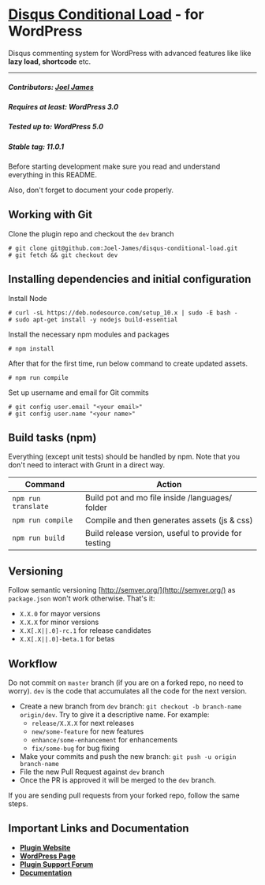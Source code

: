 # [Disqus Conditional Load](https://wordpress.org/plugins/disqus-conditional-load) - for WordPress

Disqus commenting system for WordPress with advanced features like like <strong>lazy load, shortcode</strong> etc.
<hr/>

##### Contributors: <a href="https://github.com/joel-james/">Joel James</a>
##### Requires at least: WordPress 3.0
##### Tested up to: WordPress 5.0
##### Stable tag: 11.0.1

Before starting development make sure you read and understand everything in this README.

Also, don't forget to document your code properly.

## Working with Git

Clone the plugin repo and checkout the `dev` branch

```
# git clone git@github.com:Joel-James/disqus-conditional-load.git
# git fetch && git checkout dev
```

## Installing dependencies and initial configuration

Install Node
```
# curl -sL https://deb.nodesource.com/setup_10.x | sudo -E bash -
# sudo apt-get install -y nodejs build-essential
```

Install the necessary npm modules and packages
```
# npm install
``` 

After that for the first time, run below command to create updated assets.
```
# npm run compile
``` 

Set up username and email for Git commits
```
# git config user.email "<your email>"
# git config user.name "<your name>"
```

## Build tasks (npm)

Everything (except unit tests) should be handled by npm. Note that you don't need to interact with Grunt in a direct way.

Command | Action
------- | ------
`npm run translate` | Build pot and mo file inside /languages/ folder
`npm run compile` | Compile and then generates assets (js & css)
`npm run build` | Build release version, useful to provide for testing

## Versioning

Follow semantic versioning [http://semver.org/](http://semver.org/) as `package.json` won't work otherwise. That's it:

- `X.X.0` for mayor versions
- `X.X.X` for minor versions
- `X.X[.X||.0]-rc.1` for release candidates
- `X.X[.X||.0]-beta.1` for betas

## Workflow

Do not commit on `master` branch (if you are on a forked repo, no need to worry). `dev` is the code
that accumulates all the code for the next version.

- Create a new branch from `dev` branch: `git checkout -b branch-name origin/dev`. Try to give it a descriptive name. For example:
    * `release/X.X.X` for next releases
    * `new/some-feature` for new features
    * `enhance/some-enhancement` for enhancements
    * `fix/some-bug` for bug fixing
- Make your commits and push the new branch: `git push -u origin branch-name`
- File the new Pull Request against `dev` branch
- Once the PR is approved it will be merged to the `dev` branch.

If you are sending pull requests from your forked repo, follow the same steps.

## Important Links and Documentation

- <a href="https://dclwp.com/"><strong>Plugin Website</strong></a>
- <a href="https://wordpress.org/plugins/disqus-conditional-load/"><strong>WordPress Page</strong></a>
- <a href="https://wordpress.org/support/plugin/disqus-conditional-load/"><strong>Plugin Support Forum</strong></a>
- <a href="https://dclwp.com/docs/"><strong>Documentation</strong></a>
